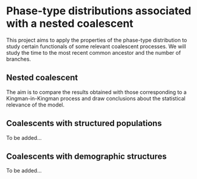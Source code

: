 # Phase-type distributions associated with a nested coalescent

This project aims to apply the properties of the phase-type distribution to study certain functionals of some relevant coalescent processes. We will study the time to the most recent common ancestor and the number of branches.

## Nested coalescent

The aim is to compare the results obtained with those corresponding to a Kingman-in-Kingman process and draw conclusions about the statistical relevance of the model.

## Coalescents with structured populations

To be added...

## Coalescents with demographic structures 

To be added...
